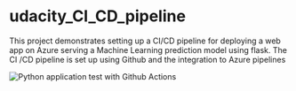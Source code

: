 # udacity_CI_CD_pipeline
This project demonstrates setting up a CI/CD pipeline for deploying a web app on Azure serving a Machine Learning prediction model using flask. The CI /CD pipeline is set up using Github and the integration to Azure pipelines


![Python application test with Github Actions](https://github.com/jakobmladekaer/udacity_CI_CD_pipeline/workflows/Python%20application%20test%20with%20Github%20Actions/badge.svg)
